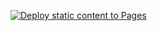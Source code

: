 
[![Deploy static content to Pages](https://github.com/Weblure/YSY-Name-Translations/actions/workflows/vite.yml/badge.svg)](https://github.com/Weblure/YSY-Name-Translations/actions/workflows/vite.yml)
